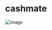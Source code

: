 # cashmate
![image](https://github.com/user-attachments/assets/9007b33a-4f3d-4501-bb58-f67821fe0fb1)
